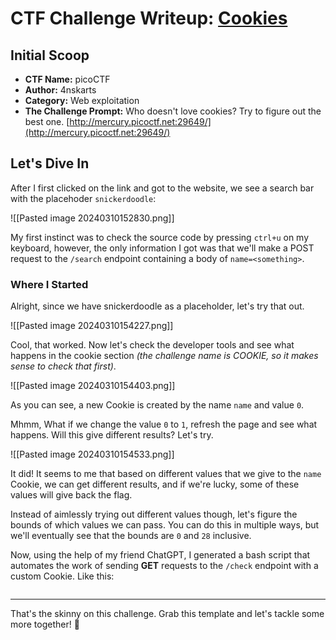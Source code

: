 # CTF Challenge Writeup: [Cookies](http://mercury.picoctf.net:29649/)

## Initial Scoop

- **CTF Name:** picoCTF
- **Author:** 4nskarts 
- **Category:** Web exploitation
- **The Challenge Prompt:** Who doesn't love cookies? Try to figure out the best one. [http://mercury.picoctf.net:29649/](http://mercury.picoctf.net:29649/)

## Let's Dive In

After I first clicked on the link and got to the website, we see a search bar with the placehoder `snickerdoodle`:

![[Pasted image 20240310152830.png]]

My first instinct was to check the source code by pressing `ctrl+u` on my keyboard, however, the only information I got was that we'll make a POST request to the `/search` endpoint containing a body of `name=<something>`.

### Where I Started

Alright, since we have snickerdoodle as a placeholder, let's try that out.

![[Pasted image 20240310154227.png]]

Cool, that worked. Now let's check the developer tools and see what happens in the cookie section *(the challenge name is COOKIE, so it makes sense to check that first)*.

![[Pasted image 20240310154403.png]]

As you can see, a new Cookie is created by the name `name` and value `0`. 

Mhmm, What if we change the value `0` to `1`, refresh the page and see what happens. Will this give different results? Let's try.

![[Pasted image 20240310154533.png]]

It did! It seems to me that based on different values that we give to the `name` Cookie, we can get different results, and if we're lucky, some of these values will give back the flag.

Instead of aimlessly trying out different values though, let's figure the bounds of which values we can pass. You can do this in multiple ways, but we'll eventually see that the bounds are `0` and `28` inclusive.

Now, using the help of my friend ChatGPT, I generated a bash script that automates the work of sending **GET** requests to the `/check` endpoint with a custom Cookie. Like this:

```bash
```

---

That's the skinny on this challenge. Grab this template and let's tackle some more together! 🚀